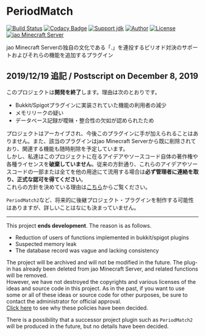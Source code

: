 # PeriodMatch
[![Build Status](https://travis-ci.org/jaoafa/PeriodMatch.svg?branch=master)](https://travis-ci.org/jaoafa/PeriodMatch)
[![Codacy Badge](https://api.codacy.com/project/badge/Grade/377c1e98781b4bc6969d7e5300f7e735)](https://www.codacy.com/app/book000/PeriodMatch?utm_source=github.com&amp;utm_medium=referral&amp;utm_content=jaoafa/PeriodMatch&amp;utm_campaign=Badge_Grade)
[![Support jdk](https://img.shields.io/badge/Support%20jdk-oraclejdk8-red.svg)](https://img.shields.io)
[![Author](https://img.shields.io/badge/Author%20MinecraftID-mine__book000-orange.svg)](https://img.shields.io)
[![License](https://img.shields.io/badge/license-None-yellow.svg)](https://img.shields.io)  
[![jao Minecraft Server](https://raw.githubusercontent.com/jaoafa/jao-Minecraft-Server/master/logo/new_logo-421x97.png)](https://jaoafa.com)

jao Minecraft Serverの独自の文化である「.」を連投するピリオド対決のサポートおよびそれらの機能を追加するプラグイン

## 2019/12/19 追記 / Postscript on December 8, 2019

このプロジェクトは**開発を終了**します。理由は次のとおりです。

- Bukkit/Spigotプラグインに実装されていた機能の利用者の減少
- メモリリークの疑い
- データベース記録が曖昧・整合性の欠如が認められたため

プロジェクトはアーカイブされ、今後このプラグインに手が加えられることはありません。また、該当のプラグインはjao Minecraft Serverから既に削除されており、関連する機能も随時削除を予定しています。  
しかし、私達はこのプロジェクトに在るアイデアやソースコード自体の著作権や各種ライセンスを**破棄していません**。従来の方針通り、これらのアイデアやソースコードの一部または全てを他の用途にて流用する場合は**必ず管理者に連絡を取り、正式な認可を得てください**。  
これらの方針を決めている理由は[こちら](https://github.com/jaoafa/MyMaid3/blob/master/README.md#%E3%81%93%E3%82%8C%E3%82%89%E3%82%92%E6%B1%BA%E3%82%81%E3%81%A6%E3%81%84%E3%82%8B%E7%90%86%E7%94%B1)からご覧ください。

`PeriodMatch2`など、将来的に後継プロジェクト・プラグインを制作する可能性はありますが、詳しいことはなにも決まっていません。

----

This project **ends development**. The reason is as follows.

- Reduction of users of functions implemented in bukkit/spigot plugins
- Suspected memory leak
- The database record was vague and lacking consistency

The project will be archived and will not be modified in the future. The plug-in has already been deleted from jao Minecraft Server, and related functions will be removed.  
However, we have not destroyed the copyrights and various licenses of the ideas and source code in this project. As in the past, if you want to use some or all of these ideas or source code for other purposes, be sure to contact the administrator for official approval.  
[Click here](https://github.com/jaoafa/MyMaid3/blob/master/README-en.md#reasons-for-deciding-these) to see why these policies have been decided.

There is a possibility that a successor project plugin such as `PeriodMatch2` will be produced in the future, but no details have been decided.
